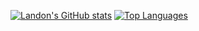 [![Landon's GitHub stats](https://github-readme-stats.vercel.app/api?username=lan-party&theme=merko)](https://github.com/anuraghazra/github-readme-stats) [![Top Languages](https://github-readme-stats.vercel.app/api/top-langs/?username=lan-party&layout=compact&theme=merko)](https://github.com/Aryagm/github-readme-stats)
